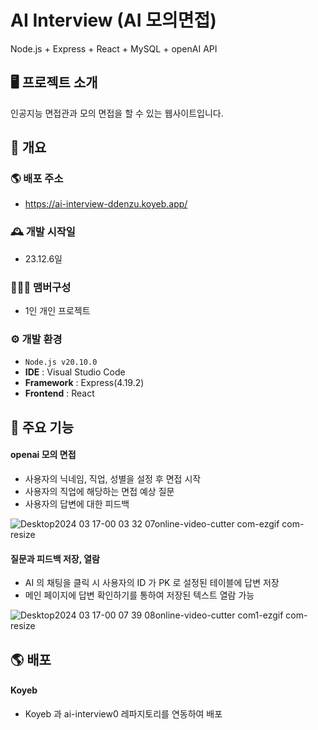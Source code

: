 # AI Interview (AI 모의면접)
Node.js + Express + React + MySQL + openAI API

## 🖥️ 프로젝트 소개
인공지능 면접관과 모의 면접을 할 수 있는 웹사이트입니다.
<br>

## 📌 개요
### 🌎 배포 주소
 - https://ai-interview-ddenzu.koyeb.app/

### 🕰️ 개발 시작일
 - 23.12.6일

### 🧑‍🤝‍🧑 맴버구성
 - 1인 개인 프로젝트

### ⚙️ 개발 환경
- `Node.js v20.10.0`
- **IDE** : Visual Studio Code
- **Framework** : Express(4.19.2)
- **Frontend** : React

## 📌 주요 기능
#### openai 모의 면접
- 사용자의 닉네임, 직업, 성별을 설정 후 면접 시작
- 사용자의 직업에 해당하는 면접 예상 질문
- 사용자의 답변에 대한 피드백
  
![Desktop2024 03 17-00 03 32 07online-video-cutter com-ezgif com-resize](https://github.com/user-attachments/assets/1275b231-2e88-4a67-87be-9f2ed769a42b)


#### 질문과 피드백 저장, 열람
- AI 의 채팅을 클릭 시 사용자의 ID 가 PK 로 설정된 테이블에 답변 저장
- 메인 페이지에 답변 확인하기를 통하여 저장된 텍스트 열람 가능

![Desktop2024 03 17-00 07 39 08online-video-cutter com1-ezgif com-resize](https://github.com/user-attachments/assets/def766af-35a9-4147-8c60-eeeab51e8c58)

## 🌎 배포
#### Koyeb
- Koyeb 과 ai-interview0 레파지토리를 연동하여 배포
